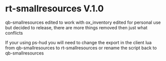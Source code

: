 # rt-smallresources V.1.0
qb-smallresources edited to work with ox_inventory
edited for personal use but decided to release, there are more things removed then just what conflicts

If your using ps-hud you will need to change the export in the client lua from qb-smallresources to rt-smallresources or rename the script back to qb-smallresources
